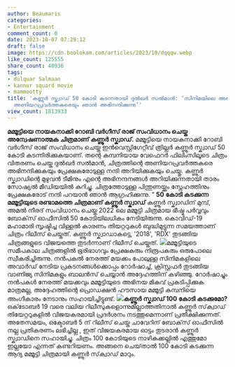 ```yaml
---
author: Beaumaris
categories:
- Entertainment
comment_count: 0
date: 2023-10-07 07:29:12
draft: false
image: https://cdn.boolokam.com/articles/2023/10/dqqqw.webp
like_count: 125555
share_count: 40936
tags:
- dulquar Salmaan
- kannur squard movie
- mammootty
title: 'കണ്ണൂർ സ്ക്വാഡ് 50 കോടി കടന്നതായി ദുൽഖർ സൽമാൻ: ‘സിനിമയിലെ അഭിനേതാക്കളെയും
  അണിയറപ്രവർത്തകരെയും ഞാൻ അഭിനന്ദിക്കുന്നു’'
view_count: 1813933
---
```


**മമ്മൂട്ടിയെ നായകനാക്കി റോബി വർഗീസ് രാജ് സംവിധാനം ചെയ്ത അന്വേഷണാത്മക ചിത്രമാണ് കണ്ണൂർ സ്ക്വാഡ്.** മമ്മൂട്ടിയെ നായകനാക്കി റോബി വർഗീസ് രാജ് സംവിധാനം ചെയ്ത ഇൻവെസ്റ്റിഗേറ്റീവ് ത്രില്ലർ കണ്ണൂർ സ്ക്വാഡ് 50 കോടി കടന്നിരിക്കുകയാണ്. തന്റെ കമ്പനിയായ വേഫെറർ ഫിലിംസിലൂടെ ചിത്രം വിതരണം ചെയ്ത ദുൽഖർ സൽമാൻ, ചിത്രത്തിന്റെ അണിയറപ്രവർത്തകരെ അഭിനന്ദിക്കുകയും പ്രേക്ഷകരോടുള്ള നന്ദി അറിയിക്കുകയും ചെയ്തു. കണ്ണൂർ സ്ക്വാഡിന്റെ മുഴുവൻ ടീമിനും എന്റെ അഭിനന്ദനങ്ങൾ അറിയിക്കുന്നതായി താരം സോഷ്യൽ മീഡിയയിൽ കുറിച്ചു. ചിത്രത്തോടുള്ള പിന്തുണയ്ക്കും സ്നേഹത്തിനും പ്രേക്ഷകരോട് നന്ദി പറയാൻ ഞാൻ ആഗ്രഹിക്കുന്നു. ” **50 കോടി കടക്കുന്ന മമ്മൂട്ടിയുടെ രണ്ടാമത്തെ ചിത്രമാണ് കണ്ണൂർ സ്ക്വാഡ്** കണ്ണൂർ സ്ക്വാഡിന് മുമ്പ്, അമൽ നീരദ് സംവിധാനം ചെയ്ത 2022 ലെ മമ്മൂട്ടി ചിത്രമായ ഭീഷ്മ പർവ്വവും ബോക്‌സ് ഓഫീസിൽ 50 കോടിയിലധികം നേടിയിരുന്നു. കൊവിഡ്-19 മഹാമാരി സൃഷ്ടിച്ച വിള്ളൽ കാരണം തിയറ്ററുകൾ ബുദ്ധിമുട്ടുന്ന സമയത്താണ് ചിത്രം റിലീസ് ചെയ്തത്. കണ്ണൂർ സ്ക്വാഡാകട്ടെ, '2018', 'RDX' തുടങ്ങിയ ചിത്രങ്ങളുടെ വിജയത്തെ തുടർന്നാണ് റിലീസ് ചെയ്തത്. ![](https://cdn.boolokam.com/articles/2023/10/dqqqw.webp)മമ്മൂട്ടിയുടെ സമീപകാല ചിത്രങ്ങളിൽ ഭൂരിഭാഗവും പ്രേക്ഷകരും നിരൂപകരും ഒരുപോലെ സ്വീകരിച്ചിരുന്നു. നൻപകൽ നേരത്ത് മയക്കം പോലുള്ള സിനിമകളിലെ അവാർഡ് നേടിയ പ്രകടനങ്ങൾക്കൊപ്പം റോർഷാച്ച്, ക്രിസ്റ്റഫർ തുടങ്ങിയ വാണിജ്യ സിനിമകളും ബാലൻസ് ചെയ്യാൻ അദ്ദേഹത്തിന് കഴിഞ്ഞു. റോർഷാച്ചും നൻപകൾ നേരത്ത് മയക്കവും മമ്മൂട്ടിയുടെ അഭിനയ മികവ് പ്രകടിപ്പിക്കുക മാത്രമല്ല, അദ്ദേഹത്തിന്റെ പ്രൊഡക്ഷൻ ഹൗസായ മമ്മൂട്ടി കമ്പനിയെ അംഗീകാരം നേടാനും സഹായിച്ചിട്ടുണ്ട്. **![](https://cdn.boolokam.com/articles/2023/10/103776071.webp)കണ്ണൂർ സ്ക്വാഡ് 100 കോടി കടക്കുമോ?** ഒക്‌ടോബർ 19 വരെ വലിയ റിലീസുകളൊന്നുമില്ലാത്തതിനാൽ കണ്ണൂർ സ്‌ക്വാഡ് തിയേറ്ററുകളിൽ വിജയകരമായി പ്രദർശനം നടത്തുമെന്നാണ് പ്രതീക്ഷിക്കുന്നത്. അതേസമയം, ഒക്ടോബർ 5 ന് റിലീസ് ചെയ്ത ചാവേറിന് ബോക്‌സ് ഓഫീസിൽ നല്ല പ്രതികരണം ലഭിച്ചില്ല , ഇത് വിജയകരമായ ഓട്ടം തുടരാൻ കണ്ണൂർ സ്ക്വാഡിനെ സഹായിച്ചു. ചിത്രം 100 കോടിയുടെ നാഴികക്കല്ലിൽ എത്തുമോ ഇല്ലയോ എന്നത് കണ്ടറിയണം. അങ്ങനെ ചെയ്‌താൽ 100 ​​കോടി കടക്കുന്ന ആദ്യ മമ്മൂട്ടി ചിത്രമായി കണ്ണൂർ സ്‌ക്വാഡ് മാറും.
